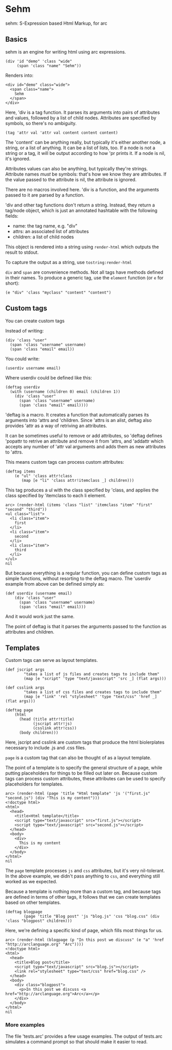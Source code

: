# Sehm

sehm: S-Expression based Html Markup, for arc

## Basics

sehm is an engine for writing html using arc expressions.

    (div 'id "demo" 'class "wide"
         (span 'class "name" "Sehm"))

Renders into:

    <div id="demo" class="wide">
      <span class="name">
        Sehm
      </span>
    </div>

Here, 'div is a tag function. It parses its arguments into pairs of attributes and values, followed by a list of child nodes. Attributes are specified by symbols, so there's no ambiguity.

    (tag 'attr val 'attr val content content content)

The 'content' can be anything really, but typically it's either another node, a string, or a list of anything. It can be a list of lists, too. If a node is not a string or a tag, it will be output according to how 'pr prints it. If a node is nil, it's ignored.

Attributes values can also be anything, but typically they're strings. Attribute names *must* be symbols: that's how we know they are attributes. If the value passed to the attribute is nil, the attribute is ignored.

There are no macros involved here. 'div is a function, and the arguments passed to it are parsed by a function.

'div and other tag functions don't return a string. Instead, they return a tag/node object, which is just an annotated hashtable with the following fields:

* name: the tag name, e.g. "div"
* attrs: an associated list of attributes
* children: a list of child nodes

This object is rendered into a string using `render-html` which outputs the result to stdout. 

To capture the output as a string, use `tostring:render-html`

`div` and `span` are convenience methods. Not all tags have methods defined in their names. To produce a generic tag, use the `element` function (or `e` for short):

    (e "div" 'class "myclass" "content" "content")

## Custom tags

You can create custom tags

Instead of writing:

    (div 'class "user"
      (span 'class "username" username)
      (span 'class "email" email))

You could write:

    (userdiv username email)

Where userdiv could be defined like this:

    (deftag userdiv
      (with (username (children 0) email (children 1))
        (div 'class "user"
          (span 'class "username" username)
          (span 'class "email" email))))

'deftag is a macro. It creates a function that automatically parses its arguments into 'attrs and 'children.
Since 'attrs is an alist, deftag also provides 'attr as a way of retriving an attributes. 

It can be sometimes useful to remove or add attributes, so 'deftag defines 'popattr to retrive an attribute and remove it from 'attrs, and 'addattr which accepts any number of 'attr val arguments and adds them as new attributes to 'attrs.

This means custom tags can process custom attributes:

    (deftag items
        (e "ul" 'class attr!class
           (map [e "li" 'class attr!itemclass _] children)))

This tag produces a ul with the class specified by 'class, and applies the class specified by 'itemclass to each li element.

    arc> (render-html (items 'class "list" 'itemclass "item" "first" "second" "third"))
    <ul class="list">
      <li class="item">
        first
      </li>
      <li class="item">
        second
      </li>
      <li class="item">
        third
      </li>
    </ul>
    nil

But because everything is a regular function, you can define custom tags as simple functions, without resorting to the deftag macro. The 'userdiv example from above can be defined simply as:

    (def userdiv (username email)
        (div 'class "user"
          (span 'class "username" username)
          (span 'class "email" email)))

And it would work just the same.

The point of deftag is that it parses the arguments passed to the function as attributes and children.

## Templates

Custom tags can serve as layout templates. 


    (def jscript args
            "takes a list of js files and creates tags to include them"
            (map [e "script" 'type "text/javascript" 'src _] (flat args)))

    (def csslink args
            "takes a list of css files and creates tags to include them"
            (map [e "link" 'rel "stylesheet" 'type "text/css" 'href _] (flat args)))

    (deftag page
        (html
          (head (title attr!title)
                (jscript attr!js)
                (csslink attr!css))
          (body children)))

Here, jscript and csslink are custom tags that produce the html biolerplates necessary to include .js and .css files.

`page` is a custom tag that can also be thought of as a layout template. 

The point of a template is to specify the general structure of a page, while putting placeholders for things to be filled out later on. Because custom tags can process custom attributes, these attributes can be used to specify placeholders for templates.

    arc> (render-html (page 'title "Html template" 'js '("first.js" "second.js") (div "This is my content")))
    <!doctype html>
    <html>
      <head>
        <title>Html template</title>
        <script type="text/javascript" src="first.js"></script>
        <script type="text/javascript" src="second.js"></script>
      </head>
      <body>
        <div>
          This is my content
        </div>
      </body>
    </html>
    nil


The `page` template processes `js` and `css` attributes, but it's very nil-tolerant. In the above example, we didn't pass anything to `css`, and everything still worked as we expected.

Because a template is nothing more than a custom tag, and because tags are defined in terms of other tags, it follows that we can create templates based on other templates.

    (deftag blogpage
            (page 'title "Blog post" 'js "blog.js" 'css "blog.css" (div 'class "blogpost" children)))

Here, we're defining a specific kind of page, which fills most things for us.

    arc> (render-html (blogpage (p "In this post we discuss" (e "a" 'href "http://arclanguage.org" "Arc"))))
    <!doctype html>
    <html>
      <head>
        <title>Blog post</title>
        <script type="text/javascript" src="blog.js"></script>
        <link rel="stylesheet" type="text/css" href="blog.css" />
      </head>
      <body>
        <div class="blogpost">
          <p>In this post we discuss <a href="http://arclanguage.org">Arc</a></p>
        </div>
      </body>
    </html>
    nil

### More examples

The file 'tests.arc' provides a few usage examples. The output of tests.arc simulates a command prompt so that should make it easier to read.
